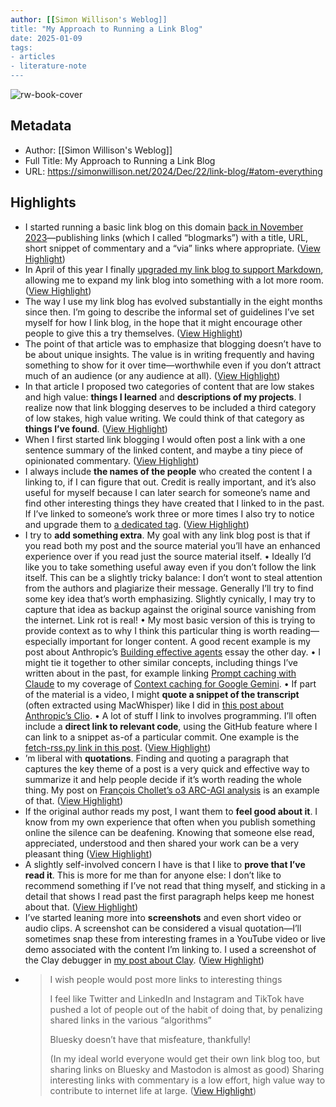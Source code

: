 ```yaml
---
author: [[Simon Willison's Weblog]]
title: "My Approach to Running a Link Blog"
date: 2025-01-09
tags: 
- articles
- literature-note
---
```

![rw-book-cover](https://simonwillison.net/favicon.ico)

## Metadata
- Author: [[Simon Willison's Weblog]]
- Full Title: My Approach to Running a Link Blog
- URL: https://simonwillison.net/2024/Dec/22/link-blog/#atom-everything

## Highlights
- I started running a basic link blog on this domain [back in November 2023](https://simonwillison.net/2003/Nov/24/blogmarks/)—publishing links (which I called “blogmarks”) with a title, URL, short snippet of commentary and a “via” links where appropriate. ([View Highlight](https://read.readwise.io/read/01jh6awqj6ew7fmpp1qaxrmq4e))
- In April of this year I finally [upgraded my link blog to support Markdown](https://simonwillison.net/2024/Apr/25/blogmarks-that-use-markdown/), allowing me to expand my link blog into something with a lot more room. ([View Highlight](https://read.readwise.io/read/01jh6ax6bdmcj9a2kmjq6smpgp))
- The way I use my link blog has evolved substantially in the eight months since then. I’m going to describe the informal set of guidelines I’ve set myself for how I link blog, in the hope that it might encourage other people to give this a try themselves. ([View Highlight](https://read.readwise.io/read/01jh6ax9twxqrrh2fh64fmb94j))
- The point of that article was to emphasize that blogging doesn’t have to be about unique insights. The value is in writing frequently and having something to show for it over time—worthwhile even if you don’t attract much of an audience (or any audience at all). ([View Highlight](https://read.readwise.io/read/01jh6axmps69f6kjewx0azcxh4))
- In that article I proposed two categories of content that are low stakes and high value: **things I learned** and **descriptions of my projects**.
  I realize now that link blogging deserves to be included a third category of low stakes, high value writing. We could think of that category as **things I’ve found**. ([View Highlight](https://read.readwise.io/read/01jh6ay38k4996ndsxjaqafs1z))
- When I first started link blogging I would often post a link with a one sentence summary of the linked content, and maybe a tiny piece of opinionated commentary. ([View Highlight](https://read.readwise.io/read/01jh6ayrqjp2m0dvky8xa0139b))
- I always include **the names of the people** who created the content I a linking to, if I can figure that out. Credit is really important, and it’s also useful for myself because I can later search for someone’s name and find other interesting things they have created that I linked to in the past. If I’ve linked to someone’s work three or more times I also try to notice and upgrade them to [a dedicated tag](https://simonwillison.net/tags/). ([View Highlight](https://read.readwise.io/read/01jh6ayywztd1cd405cb11pfqf))
- I try to **add something extra**. My goal with any link blog post is that if you read both my post and the source material you’ll have an enhanced experience over if you read just the source material itself.
  • Ideally I’d like you to take something useful away even if you don’t follow the link itself. This can be a slightly tricky balance: I don’t wont to steal attention from the authors and plagiarize their message. Generally I’ll try to find some key idea that’s worth emphasizing. Slightly cynically, I may try to capture that idea as backup against the original source vanishing from the internet. Link rot is real!
  • My most basic version of this is trying to provide context as to why I think this particular thing is worth reading—especially important for longer content. A good recent example is my post about Anthropic’s [Building effective agents](https://simonwillison.net/2024/Dec/20/building-effective-agents/) essay the other day.
  • I might tie it together to other similar concepts, including things I’ve written about in the past, for example linking [Prompt caching with Claude](https://simonwillison.net/2024/Aug/14/prompt-caching-with-claude/) to my coverage of [Context caching for Google Gemini](https://simonwillison.net/2024/May/14/context-caching-for-google-gemini/).
  • If part of the material is a video, I might **quote a snippet of the transcript** (often extracted using MacWhisper) like I did in [this post about Anthropic’s Clio](https://simonwillison.net/2024/Dec/12/clio/).
  • A lot of stuff I link to involves programming. I’ll often include a **direct link to relevant code**, using the GitHub feature where I can link to a snippet as-of a particular commit. One example is the [fetch-rss.py link in this post](https://simonwillison.net/2024/Oct/5/uv-with-github-actions-to-run-an-rss-to-readme-project/). ([View Highlight](https://read.readwise.io/read/01jh6b03v7b3zsdjwrxzs2sg33))
- ’m liberal with **quotations**. Finding and quoting a paragraph that captures the key theme of a post is a very quick and effective way to summarize it and help people decide if it’s worth reading the whole thing. My post on [François Chollet’s o3 ARC-AGI analysis](https://simonwillison.net/2024/Dec/20/openai-o3-breakthrough/) is an example of that. ([View Highlight](https://read.readwise.io/read/01jh6b0e8ppt8af0wgzs78qaeg))
- If the original author reads my post, I want them to **feel good about it**. I know from my own experience that often when you publish something online the silence can be deafening. Knowing that someone else read, appreciated, understood and then shared your work can be a very pleasant thing ([View Highlight](https://read.readwise.io/read/01jh6b0mpebj1zd23dcark9jct))
- A slightly self-involved concern I have is that I like to **prove that I’ve read it**. This is more for me than for anyone else: I don’t like to recommend something if I’ve not read that thing myself, and sticking in a detail that shows I read past the first paragraph helps keep me honest about that. ([View Highlight](https://read.readwise.io/read/01jh6b0xxez6byt3djr1vc3j4b))
- I’ve started leaning more into **screenshots** and even short video or audio clips. A screenshot can be considered a visual quotation—I’ll sometimes snap these from interesting frames in a YouTube video or live demo associated with the content I’m linking to. I used a screenshot of the Clay debugger in [my post about Clay](https://simonwillison.net/2024/Dec/21/clay-ui-library/). ([View Highlight](https://read.readwise.io/read/01jh6b139p4wy3zr9kn15z9e78))
- > I wish people would post more links to interesting things
  > 
  > I feel like Twitter and LinkedIn and Instagram and TikTok have pushed a lot of people out of the habit of doing that, by penalizing shared links in the various “algorithms”
  > 
  > Bluesky doesn’t have that misfeature, thankfully!
  > 
  > (In my ideal world everyone would get their own link blog too, but sharing links on Bluesky and Mastodon is almost as good)
  Sharing interesting links with commentary is a low effort, high value way to contribute to internet life at large. ([View Highlight](https://read.readwise.io/read/01jh6b2647c9v8ppnmwfbaag5h))


